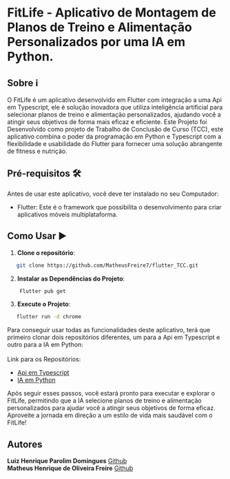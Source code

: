 # FitLife - Aplicativo de Montagem de Planos de Treino e Alimentação Personalizados por uma IA em Python.

## Sobre ℹ️
O FitLife é um aplicativo desenvolvido em Flutter com integração a uma Api em Typescript, ele é solução inovadora que utiliza inteligência artificial para selecionar planos de treino e alimentação personalizados, ajudando você a atingir seus objetivos de forma mais eficaz e eficiente. Este Projeto foi Desenvolvido como projeto de Trabalho de Conclusão de Curso (TCC), este aplicativo combina o poder da programação em Python e Typescript com a flexibilidade e usabilidade do Flutter para fornecer uma solução abrangente de fitness e nutrição.

## Pré-requisitos 🛠️

Antes de usar este aplicativo, você deve ter instalado no seu Computador:

- Flutter: Este é o framework que possibilita o desenvolvimento para criar aplicativos móveis multiplataforma.

## Como Usar  ▶️
1. **Clone o repositório**:
``` bash
   git clone https://github.com/MatheusFreire7/flutter_TCC.git
```

2. **Instalar as Dependências do Projeto**:
 ``` bash
     Flutter pub get
```

3. **Execute o Projeto**:
 ``` bash
    flutter run -d chrome
```

Para conseguir usar todas as funcionalidades deste aplicativo, terá que primeiro clonar dois repositórios diferentes, um para a Api em Typescript e outro para a IA em Python:<br><br>
Link para os Repositórios:
- [Api em Typescript](https://github.com/LuizHPDomingues2005/FitLife_API)
- [IA em Python](https://github.com/MatheusFreire7/IA_TCC)

Após seguir esses passos, você estará pronto para executar e explorar o FitLife, permitindo que a IA selecione planos de treino e alimentação personalizados para ajudar você a atingir seus objetivos de forma eficaz. Aproveite a jornada em direção a um estilo de vida mais saudável com o FitLife!

## **Autores**
   **Luiz Henrique Parolim Domingues**     [Github](https://github.com/LuizHPDomingues2005)<br>
   **Matheus Henrique de Oliveira Freire** [Github](https://github.com/MatheusFreire7)
